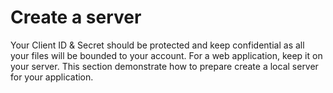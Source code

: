 # Create a server

Your Client ID & Secret should be protected and keep confidential as all your files will be bounded to your account. For a web application, keep it on your server. This section demonstrate how to prepare create a local server for your application.